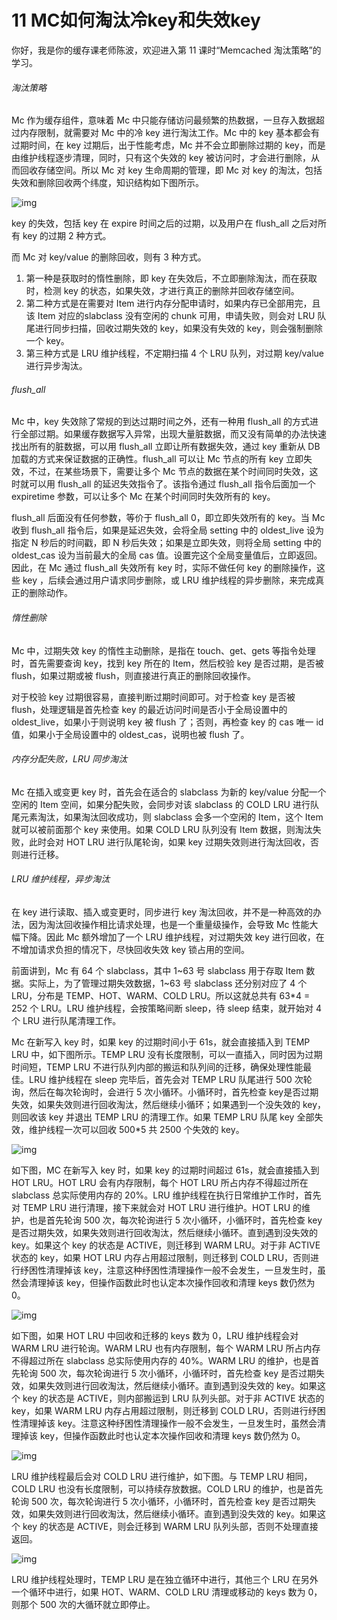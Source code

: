 11 MC如何淘汰冷key和失效key
===================

你好，我是你的缓存课老师陈波，欢迎进入第 11 课时“Memcached 淘汰策略”的学习。

###### 淘汰策略

Mc 作为缓存组件，意味着 Mc 中只能存储访问最频繁的热数据，一旦存入数据超过内存限制，就需要对 Mc 中的冷 key 进行淘汰工作。Mc 中的 key 基本都会有过期时间，在 key 过期后，出于性能考虑，Mc 并不会立即删除过期的 key，而是由维护线程逐步清理，同时，只有这个失效的 key 被访问时，才会进行删除，从而回收存储空间。所以 Mc 对 key 生命周期的管理，即 Mc 对 key 的淘汰，包括失效和删除回收两个纬度，知识结构如下图所示。

![img](assets/CgoB5l2lMr6ASGzEAACB7rAcaqU851.png)

key 的失效，包括 key 在 expire 时间之后的过期，以及用户在 flush\_all 之后对所有 key 的过期 2 种方式。

而 Mc 对 key/value 的删除回收，则有 3 种方式。

1. 第一种是获取时的惰性删除，即 key 在失效后，不立即删除淘汰，而在获取时，检测 key 的状态，如果失效，才进行真正的删除并回收存储空间。
2. 第二种方式是在需要对 Item 进行内存分配申请时，如果内存已全部用完，且该 Item 对应的slabclass 没有空闲的 chunk 可用，申请失败，则会对 LRU 队尾进行同步扫描，回收过期失效的 key，如果没有失效的 key，则会强制删除一个 key。
3. 第三种方式是 LRU 维护线程，不定期扫描 4 个 LRU 队列，对过期 key/value 进行异步淘汰。

###### flush\_all

Mc 中，key 失效除了常规的到达过期时间之外，还有一种用 flush\_all 的方式进行全部过期。如果缓存数据写入异常，出现大量脏数据，而又没有简单的办法快速找出所有的脏数据，可以用 flush\_all 立即让所有数据失效，通过 key 重新从 DB 加载的方式来保证数据的正确性。flush\_all 可以让 Mc 节点的所有 key 立即失效，不过，在某些场景下，需要让多个 Mc 节点的数据在某个时间同时失效，这时就可以用 flush\_all 的延迟失效指令了。该指令通过 flush\_all 指令后面加一个 expiretime 参数，可以让多个 Mc 在某个时间同时失效所有的 key。

flush\_all 后面没有任何参数，等价于 flush\_all 0，即立即失效所有的 key。当 Mc 收到 flush\_all 指令后，如果是延迟失效，会将全局 setting 中的 oldest\_live 设为指定 N 秒后的时间戳，即 N 秒后失效；如果是立即失效，则将全局 setting 中的 oldest\_cas 设为当前最大的全局 cas 值。设置完这个全局变量值后，立即返回。因此，在 Mc 通过 flush\_all 失效所有 key 时，实际不做任何 key 的删除操作，这些 key ，后续会通过用户请求同步删除，或 LRU 维护线程的异步删除，来完成真正的删除动作。

###### 惰性删除

Mc 中，过期失效 key 的惰性主动删除，是指在 touch、get、gets 等指令处理时，首先需要查询 key，找到 key 所在的 Item，然后校验 key 是否过期，是否被 flush，如果过期或被 flush，则直接进行真正的删除回收操作。

对于校验 key 过期很容易，直接判断过期时间即可。对于检查 key 是否被 flush，处理逻辑是首先检查 key 的最近访问时间是否小于全局设置中的 oldest\_live，如果小于则说明 key 被 flush 了；否则，再检查 key 的 cas 唯一 id 值，如果小于全局设置中的 oldest\_cas，说明也被 flush 了。

###### 内存分配失败，LRU 同步淘汰

Mc 在插入或变更 key 时，首先会在适合的 slabclass 为新的 key/value 分配一个空闲的 Item 空间，如果分配失败，会同步对该 slabclass 的 COLD LRU 进行队尾元素淘汰，如果淘汰回收成功，则 slabclass 会多一个空闲的 Item，这个 Item 就可以被前面那个 key 来使用。如果 COLD LRU 队列没有 Item 数据，则淘汰失败，此时会对 HOT LRU 进行队尾轮询，如果 key 过期失效则进行淘汰回收，否则进行迁移。

###### LRU 维护线程，异步淘汰

在 key 进行读取、插入或变更时，同步进行 key 淘汰回收，并不是一种高效的办法，因为淘汰回收操作相比请求处理，也是一个重量级操作，会导致 Mc 性能大幅下降。因此 Mc 额外增加了一个 LRU 维护线程，对过期失效 key 进行回收，在不增加请求负担的情况下，尽快回收失效 key 锁占用的空间。

前面讲到，Mc 有 64 个 slabclass，其中 1~63 号 slabclass 用于存取 Item 数据。实际上，为了管理过期失效数据，1~63 号 slabclass 还分别对应了 4 个 LRU，分布是 TEMP、HOT、WARM、COLD LRU。所以这就总共有 63\*4 = 252 个 LRU。LRU 维护线程，会按策略间断 sleep，待 sleep 结束，就开始对 4 个 LRU 进行队尾清理工作。

Mc 在新写入 key 时，如果 key 的过期时间小于 61s，就会直接插入到 TEMP LRU 中，如下图所示。TEMP LRU 没有长度限制，可以一直插入，同时因为过期时间短，TEMP LRU 不进行队列内部的搬运和队列间的迁移，确保处理性能最佳。LRU 维护线程在 sleep 完毕后，首先会对 TEMP LRU 队尾进行 500 次轮询，然后在每次轮询时，会进行 5 次小循环。小循环时，首先检查 key是否过期失效，如果失效则进行回收淘汰，然后继续小循环；如果遇到一个没失效的 key，则回收该 key 并退出 TEMP LRU 的清理工作。如果 TEMP LRU 队尾 key 全部失效，维护线程一次可以回收 500\*5 共 2500 个失效的 key。

![img](assets/CgotOV2lMr-AaQVZAAC-AitDERU510.png)

如下图，MC 在新写入 key 时，如果 key 的过期时间超过 61s，就会直接插入到 HOT LRU。HOT LRU 会有内存限制，每个 HOT LRU 所占内存不得超过所在 slabclass 总实际使用内存的 20%。LRU 维护线程在执行日常维护工作时，首先对 TEMP LRU 进行清理，接下来就会对 HOT LRU 进行维护。HOT LRU 的维护，也是首先轮询 500 次，每次轮询进行 5 次小循环，小循环时，首先检查 key 是否过期失效，如果失效则进行回收淘汰，然后继续小循环。直到遇到没失效的 key。如果这个 key 的状态是 ACTIVE，则迁移到 WARM LRU。对于非 ACTIVE 状态的 key，如果 HOT LRU 内存占用超过限制，则迁移到 COLD LRU，否则进行纾困性清理掉该 key，注意这种纾困性清理操作一般不会发生，一旦发生时，虽然会清理掉该 key，但操作函数此时也认定本次操作回收和清理 keys 数仍然为 0。

![img](assets/CgoB5l2lMr-Adai5AADecNLamqw346.png)

如下图，如果 HOT LRU 中回收和迁移的 keys 数为 0，LRU 维护线程会对 WARM LRU 进行轮询。WARM LRU 也有内存限制，每个 WARM LRU 所占内存不得超过所在 slabclass 总实际使用内存的 40%。WARM LRU 的维护，也是首先轮询 500 次，每次轮询进行 5 次小循环，小循环时，首先检查 key 是否过期失效，如果失效则进行回收淘汰，然后继续小循环。直到遇到没失效的 key。如果这个 key 的状态是 ACTIVE，则内部搬运到 LRU 队列头部。对于非 ACTIVE 状态的 key，如果 WARM LRU 内存占用超过限制，则迁移到 COLD LRU，否则进行纾困性清理掉该 key。注意这种纾困性清理操作一般不会发生，一旦发生时，虽然会清理掉该 key，但操作函数此时也认定本次操作回收和清理 keys 数仍然为 0。

![img](assets/CgotOV2lMr-AYNh7AAEBqGNruvU217.png)

LRU 维护线程最后会对 COLD LRU 进行维护，如下图。与 TEMP LRU 相同，COLD LRU 也没有长度限制，可以持续存放数据。COLD LRU 的维护，也是首先轮询 500 次，每次轮询进行 5 次小循环，小循环时，首先检查 key 是否过期失效，如果失效则进行回收淘汰，然后继续小循环。直到遇到没失效的 key。如果这个 key 的状态是 ACTIVE，则会迁移到 WARM LRU 队列头部，否则不处理直接返回。

![img](assets/CgoB5l2lMr-AVx39AADL6FNQktQ690.png)

LRU 维护线程处理时，TEMP LRU 是在独立循环中进行，其他三个 LRU 在另外一个循环中进行，如果 HOT、WARM、COLD LRU 清理或移动的 keys 数为 0，则那个 500 次的大循环就立即停止。
